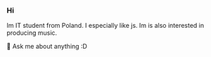 ### Hi 


Im IT student from Poland.
I especially like js.
Im is also interested in producing music.

💬 Ask me about anything :D

